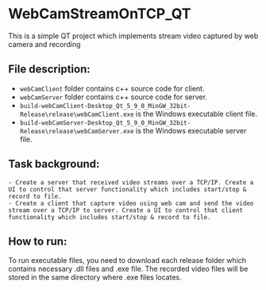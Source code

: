 # WebCamStreamOnTCP_QT
This is a simple QT project which implements stream video captured by web camera and recording

## File description:
- `webCamClient` folder contains c++ source code for client. 
- `webCamServer` folder contains c++ source code for server.
- `build-webCamClient-Desktop_Qt_5_9_0_MinGW_32bit-Release\release\webCamClient.exe` is the Windows executable client file.
- `build-webCamServer-Desktop_Qt_5_9_0_MinGW_32bit-Release\release\webCamServer.exe` is the Windows executable server file.

## Task background:
```
- Create a server that received video streams over a TCP/IP. Create a UI to control that server functionality which includes start/stop & record to file.
- Create a client that capture video using web cam and send the video stream over a TCP/IP to server. Create a UI to control that client functionality which includes start/stop & record to file.
```

## How to run:
To run executable files, you need to download each release folder which contains necessary .dll files and .exe file. The recorded video files will be stored in the same directory where .exe files locates.
